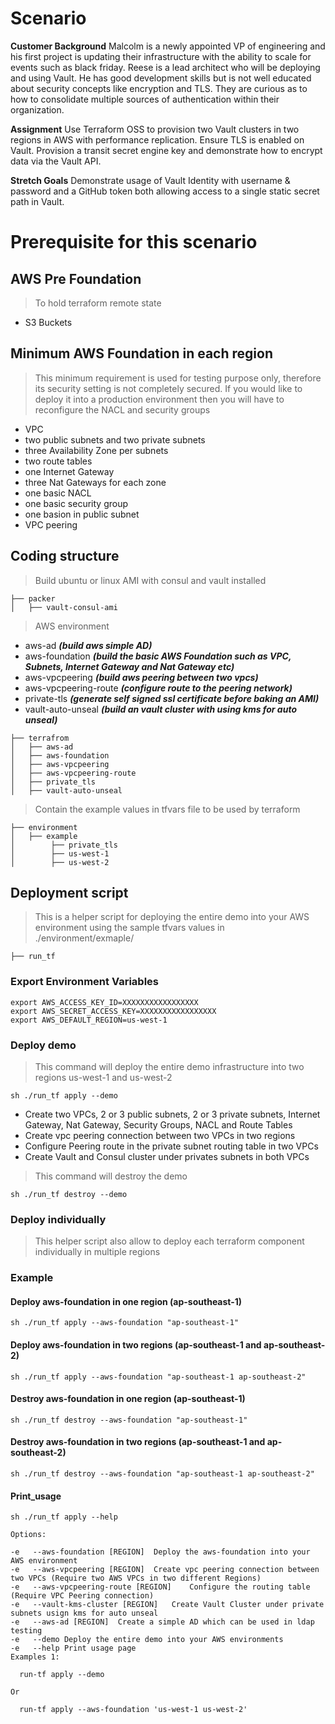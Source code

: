 # Scenario
**Customer Background**
Malcolm is a newly appointed VP of engineering and his first project is updating their infrastructure with the ability to scale for events such as black friday. Reese is a lead architect who will be deploying and using Vault. He has good development skills but is not well educated about security concepts like encryption and TLS. They are curious as to how to consolidate multiple sources of authentication within their organization.

**Assignment**
Use Terraform OSS to provision two Vault clusters in two regions in AWS with performance replication. Ensure TLS is enabled on Vault. Provision a transit secret engine key and demonstrate how to encrypt data via the Vault API.

**Stretch Goals**
Demonstrate usage of Vault Identity with username & password and a GitHub token both allowing access to a single static secret path in Vault.

# Prerequisite for this scenario

## AWS Pre Foundation

> To hold terraform remote state

- S3 Buckets

## Minimum AWS Foundation in each region
> This minimum requirement is used for testing purpose only, therefore its security setting is not completely secured. If you would like to deploy it into a production environment then you will have to reconfigure the NACL and security groups

- VPC
- two public subnets and two private subnets
- three Availability Zone per subnets
- two route tables
- one Internet Gateway
- three Nat Gateways for each zone
- one basic NACL
- one basic security group
- one basion in public subnet
- VPC peering

## Coding structure

> Build ubuntu or linux AMI with consul and vault installed
```
├── packer
│   ├── vault-consul-ami
```

> AWS environment

- aws-ad               ***(build aws simple AD)***
- aws-foundation       ***(build the basic AWS Foundation such as VPC, Subnets, Internet Gateway and Nat Gateway etc)***
- aws-vpcpeering       ***(build aws peering between two vpcs)***
- aws-vpcpeering-route ***(configure route to the peering network)***
- private-tls          ***(generate self signed ssl certificate before baking an AMI)***
- vault-auto-unseal    ***(build an vault cluster with using kms for auto unseal)***

```
├── terrafrom
│   ├── aws-ad
│   ├── aws-foundation
│   ├── aws-vpcpeering
│   ├── aws-vpcpeering-route
│   ├── private_tls
│   ├── vault-auto-unseal
```

> Contain the example values in tfvars file to be used by terraform
```
├── environment
│   ├── example
│        ├── private_tls
│        ├── us-west-1
│        ├── us-west-2
```

## Deployment script

> This is a helper script for deploying the entire demo into your AWS environment using the sample tfvars values in ./environment/exmaple/

```
├── run_tf
```

### Export Environment Variables
```
export AWS_ACCESS_KEY_ID=XXXXXXXXXXXXXXXXX
export AWS_SECRET_ACCESS_KEY=XXXXXXXXXXXXXXXXX
export AWS_DEFAULT_REGION=us-west-1
```

### Deploy demo
> This command will deploy the entire demo infrastructure into two regions us-west-1 and us-west-2
```
sh ./run_tf apply --demo
```

- Create two VPCs, 2 or 3 public subnets, 2 or 3 private subnets, Internet Gateway, Nat Gateway, Security Groups, NACL and Route Tables
- Create vpc peering connection between two VPCs in two regions
- Configure Peering route in the private subnet routing table in two VPCs
- Create Vault and Consul cluster under privates subnets in both VPCs

> This command will destroy the demo
```
sh ./run_tf destroy --demo
```

### Deploy individually
> This helper script also allow to deploy each terraform component individually in multiple regions


### Example
#### Deploy aws-foundation in one region (ap-southeast-1)
```
sh ./run_tf apply --aws-foundation "ap-southeast-1"
```

#### Deploy aws-foundation in two regions (ap-southeast-1 and ap-southeast-2)
```
sh ./run_tf apply --aws-foundation "ap-southeast-1 ap-southeast-2"
```

#### Destroy aws-foundation in one region (ap-southeast-1)
```
sh ./run_tf destroy --aws-foundation "ap-southeast-1"
```

#### Destroy aws-foundation in two regions (ap-southeast-1 and ap-southeast-2)
```
sh ./run_tf destroy --aws-foundation "ap-southeast-1 ap-southeast-2"
```
#### Print_usage
```
sh ./run_tf apply --help

Options:

-e   --aws-foundation [REGION]	Deploy the aws-foundation into your AWS environment
-e   --aws-vpcpeering [REGION]	Create vpc peering connection between two VPCs (Require two AWS VPCs in two different Regions)
-e   --aws-vpcpeering-route [REGION]	Configure the routing table (Require VPC Peering connection)
-e   --vault-kms-cluster [REGION]	Create Vault Cluster under private subnets usign kms for auto unseal
-e   --aws-ad [REGION]	Create a simple AD which can be used in ldap testing
-e   --demo	Deploy the entire demo into your AWS environments
-e   --help	Print usage page
Examples 1:

  run-tf apply --demo

Or

  run-tf apply --aws-foundation 'us-west-1 us-west-2'

```
